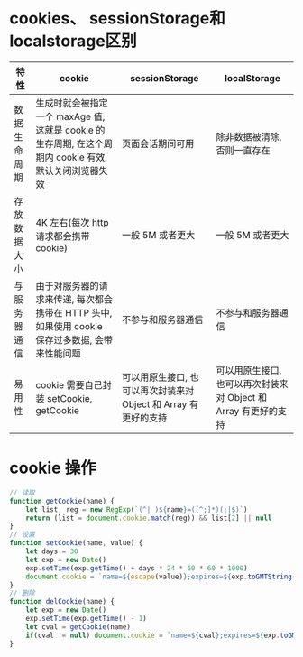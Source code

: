 # cookies、 sessionStorage和localstorage区别

  特性| cookie   | sessionStorage  | localStorage
 |-- | --  | --  | --
 数据生命周期  | 生成时就会被指定一个 maxAge 值, 这就是 cookie 的生存周期, 在这个周期内 cookie 有效, 默认关闭浏览器失效 | 页面会话期间可用 | 除非数据被清除, 否则一直存在
 存放数据大小  | 4K 左右(每次 http 请求都会携带 cookie) | 一般 5M 或者更大 | 一般 5M 或者更大
与服务器通信 | 由于对服务器的请求来传递, 每次都会携带在 HTTP 头中, 如果使用 cookie 保存过多数据, 会带来性能问题 | 不参与和服务器通信 | 不参与和服务器通信
易用性 | cookie 需要自己封装 setCookie, getCookie | 可以用原生接口, 也可以再次封装来对 Object 和 Array 有更好的支持 | 可以用原生接口, 也可以再次封装来对 Object 和 Array 有更好的支持 


# cookie 操作
```javascript
// 读取
function getCookie(name) {
    let list, reg = new RegExp(`(^| )${name}=([^;]*)(;|$)`)
    return (list = document.cookie.match(reg)) && list[2] || null
}
// 设置
function setCookie(name, value) {
    let days = 30
    let exp = new Date()
    exp.setTime(exp.getTime() + days * 24 * 60 * 60 * 1000)
    document.cookie = `name=${escape(value)};expires=${exp.toGMTString()}`
}
// 删除
function delCookie(name) {
    let exp = new Date()
    exp.setTime(exp.getTime() - 1)
    let cval = getCookie(name)
    if(cval != null) document.cookie = `name=${cval};expires=${exp.toGMTString()}` 
}
```